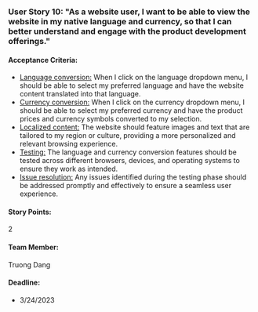### User Story 10: "As a website user, I want to be able to view the website in my native language and currency, so that I can better understand and engage with the product development offerings."

#### Acceptance Criteria:
- <u>Language conversion:</u> When I click on the language dropdown menu, I should be able to select my preferred language and have the website content translated into that language.
- <u>Currency conversion:</u> When I click on the currency dropdown menu, I should be able to select my preferred currency and have the product prices and currency symbols converted to my selection.
- <u>Localized content:</u> The website should feature images and text that are tailored to my region or culture, providing a more personalized and relevant browsing experience.
- <u>Testing:</u> The language and currency conversion features should be tested across different browsers, devices, and operating systems to ensure they work as intended.
- <u>Issue resolution:</u> Any issues identified during the testing phase should be addressed promptly and effectively to ensure a seamless user experience.

#### Story Points:
2

#### Team Member: 
Truong Dang

#### Deadline: 
- 3/24/2023

